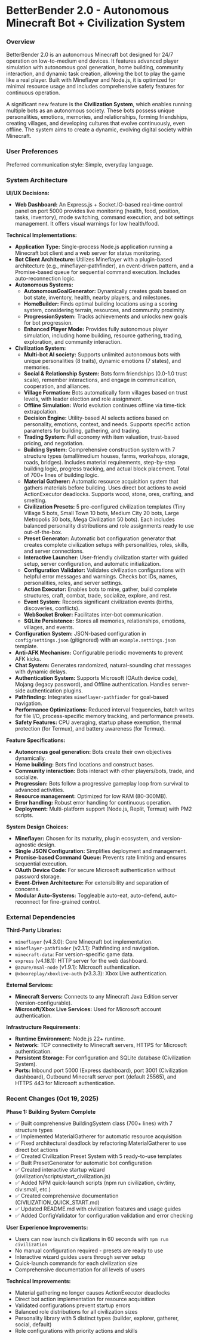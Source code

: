 # BetterBender 2.0 - Autonomous Minecraft Bot + Civilization System

### Overview
BetterBender 2.0 is an autonomous Minecraft bot designed for 24/7 operation on low-to-medium end devices. It features advanced player simulation with autonomous goal generation, home building, community interaction, and dynamic task creation, allowing the bot to play the game like a real player. Built with Mineflayer and Node.js, it is optimized for minimal resource usage and includes comprehensive safety features for continuous operation.

A significant new feature is the **Civilization System**, which enables running multiple bots as an autonomous society. These bots possess unique personalities, emotions, memories, and relationships, forming friendships, creating villages, and developing cultures that evolve continuously, even offline. The system aims to create a dynamic, evolving digital society within Minecraft.

### User Preferences
Preferred communication style: Simple, everyday language.

### System Architecture

**UI/UX Decisions:**
- **Web Dashboard:** An Express.js + Socket.IO-based real-time control panel on port 5000 provides live monitoring (health, food, position, tasks, inventory), mode switching, command execution, and bot settings management. It offers visual warnings for low health/food.

**Technical Implementations:**
- **Application Type:** Single-process Node.js application running a Minecraft bot client and a web server for status monitoring.
- **Bot Client Architecture:** Utilizes Mineflayer with a plugin-based architecture (e.g., mineflayer-pathfinder), an event-driven pattern, and a Promise-based queue for sequential command execution. Includes auto-reconnection logic.
- **Autonomous Systems:**
    - **AutonomousGoalGenerator:** Dynamically creates goals based on bot state, inventory, health, nearby players, and milestones.
    - **HomeBuilder:** Finds optimal building locations using a scoring system, considering terrain, resources, and community proximity.
    - **ProgressionSystem:** Tracks achievements and unlocks new goals for bot progression.
    - **Enhanced Player Mode:** Provides fully autonomous player simulation, including home building, resource gathering, trading, exploration, and community interaction.
- **Civilization System:**
    - **Multi-bot AI society:** Supports unlimited autonomous bots with unique personalities (8 traits), dynamic emotions (7 states), and memories.
    - **Social & Relationship System:** Bots form friendships (0.0-1.0 trust scale), remember interactions, and engage in communication, cooperation, and alliances.
    - **Village Formation:** Bots automatically form villages based on trust levels, with leader election and role assignment.
    - **Offline Simulation:** World evolution continues offline via time-tick extrapolation.
    - **Decision Engine:** Utility-based AI selects actions based on personality, emotions, context, and needs. Supports specific action parameters for building, gathering, and trading.
    - **Trading System:** Full economy with item valuation, trust-based pricing, and negotiation.
    - **Building System:** Comprehensive construction system with 7 structure types (small/medium houses, farms, workshops, storage, roads, bridges). Includes material requirements, step-by-step building logic, progress tracking, and actual block placement. Total of 700+ lines of building logic.
    - **Material Gatherer:** Automatic resource acquisition system that gathers materials before building. Uses direct bot actions to avoid ActionExecutor deadlocks. Supports wood, stone, ores, crafting, and smelting.
    - **Civilization Presets:** 5 pre-configured civilization templates (Tiny Village 5 bots, Small Town 10 bots, Medium City 20 bots, Large Metropolis 30 bots, Mega Civilization 50 bots). Each includes balanced personality distributions and role assignments ready to use out-of-the-box.
    - **Preset Generator:** Automatic bot configuration generator that creates complete civilization setups with personalities, roles, skills, and server connections.
    - **Interactive Launcher:** User-friendly civilization starter with guided setup, server configuration, and automatic initialization.
    - **Configuration Validator:** Validates civilization configurations with helpful error messages and warnings. Checks bot IDs, names, personalities, roles, and server settings.
    - **Action Executor:** Enables bots to mine, gather, build complete structures, craft, combat, trade, socialize, explore, and rest.
    - **Event System:** Records significant civilization events (births, discoveries, conflicts).
    - **WebSocket Broker:** Facilitates inter-bot communication.
    - **SQLite Persistence:** Stores all memories, relationships, emotions, villages, and events.
- **Configuration System:** JSON-based configuration in `config/settings.json` (gitignored) with an `example.settings.json` template.
- **Anti-AFK Mechanism:** Configurable periodic movements to prevent AFK kicks.
- **Chat System:** Generates randomized, natural-sounding chat messages with dynamic delays.
- **Authentication System:** Supports Microsoft (OAuth device code), Mojang (legacy password), and Offline authentication. Handles server-side authentication plugins.
- **Pathfinding:** Integrates `mineflayer-pathfinder` for goal-based navigation.
- **Performance Optimizations:** Reduced interval frequencies, batch writes for file I/O, process-specific memory tracking, and performance presets.
- **Safety Features:** CPU averaging, startup phase exemption, thermal protection (for Termux), and battery awareness (for Termux).

**Feature Specifications:**
- **Autonomous goal generation:** Bots create their own objectives dynamically.
- **Home building:** Bots find locations and construct bases.
- **Community interaction:** Bots interact with other players/bots, trade, and socialize.
- **Progression:** Bots follow a progressive gameplay loop from survival to advanced activities.
- **Resource management:** Optimized for low RAM (80-300MB).
- **Error handling:** Robust error handling for continuous operation.
- **Deployment:** Multi-platform support (Node.js, Replit, Termux) with PM2 scripts.

**System Design Choices:**
- **Mineflayer:** Chosen for its maturity, plugin ecosystem, and version-agnostic design.
- **Single JSON Configuration:** Simplifies deployment and management.
- **Promise-based Command Queue:** Prevents rate limiting and ensures sequential execution.
- **OAuth Device Code:** For secure Microsoft authentication without password storage.
- **Event-Driven Architecture:** For extensibility and separation of concerns.
- **Modular Auto-Systems:** Toggleable auto-eat, auto-defend, auto-reconnect for fine-grained control.

### External Dependencies

**Third-Party Libraries:**
- `mineflayer` (v4.3.0): Core Minecraft bot implementation.
- `mineflayer-pathfinder` (v2.1.1): Pathfinding and navigation.
- `minecraft-data`: For version-specific game data.
- `express` (v4.18.1): HTTP server for the web dashboard.
- `@azure/msal-node` (v1.9.1): Microsoft authentication.
- `@xboxreplay/xboxlive-auth` (v3.3.3): Xbox Live authentication.

**External Services:**
- **Minecraft Servers:** Connects to any Minecraft Java Edition server (version-configurable).
- **Microsoft/Xbox Live Services:** Used for Microsoft account authentication.

**Infrastructure Requirements:**
- **Runtime Environment:** Node.js 22+ runtime.
- **Network:** TCP connectivity to Minecraft servers, HTTPS for Microsoft authentication.
- **Persistent Storage:** For configuration and SQLite database (Civilization System).
- **Ports:** Inbound port 5000 (Express dashboard), port 3001 (Civilization dashboard), Outbound Minecraft server port (default 25565), and HTTPS 443 for Microsoft authentication.

### Recent Changes (Oct 19, 2025)

**Phase 1: Building System Complete**
- ✅ Built comprehensive BuildingSystem class (700+ lines) with 7 structure types
- ✅ Implemented MaterialGatherer for automatic resource acquisition
- ✅ Fixed architectural deadlock by refactoring MaterialGatherer to use direct bot actions
- ✅ Created Civilization Preset System with 5 ready-to-use templates
- ✅ Built PresetGenerator for automatic bot configuration
- ✅ Created interactive startup wizard (civilization/scripts/start_civilization.js)
- ✅ Added NPM quick-launch scripts (npm run civilization, civ:tiny, civ:small, etc.)
- ✅ Created comprehensive documentation (CIVILIZATION_QUICK_START.md)
- ✅ Updated README.md with civilization features and usage guides
- ✅ Added ConfigValidator for configuration validation and error checking

**User Experience Improvements:**
- Users can now launch civilizations in 60 seconds with `npm run civilization`
- No manual configuration required - presets are ready to use
- Interactive wizard guides users through server setup
- Quick-launch commands for each civilization size
- Comprehensive documentation for all levels of users

**Technical Improvements:**
- Material gathering no longer causes ActionExecutor deadlocks
- Direct bot action implementation for resource acquisition
- Validated configurations prevent startup errors
- Balanced role distributions for all civilization sizes
- Personality library with 5 distinct types (builder, explorer, gatherer, social, default)
- Role configurations with priority actions and skills